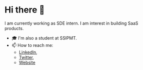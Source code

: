# Hi there 👋

I am currently working as SDE intern. I am interest in building SaaS products.

- 🎓 I'm also a student at SSIPMT.
- 📫 How to reach me: 
  - [LinkedIn](https://www.linkedin.com/in/dakshesh-jain/),
  - [Twitter](https://twitter.com/_dakshesh),
  - [Website](https://dakshesh.me)
